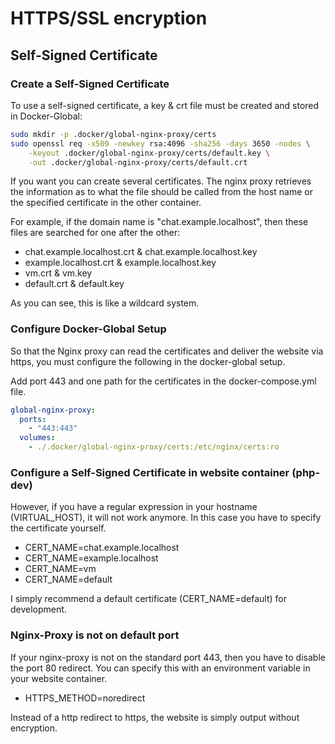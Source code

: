 # HTTPS/SSL encryption

## Self-Signed Certificate

### Create a Self-Signed Certificate

To use a self-signed certificate, a key & crt file must be created and stored in Docker-Global:

```bash
sudo mkdir -p .docker/global-nginx-proxy/certs
sudo openssl req -x509 -newkey rsa:4096 -sha256 -days 3650 -nodes \
    -keyout .docker/global-nginx-proxy/certs/default.key \
    -out .docker/global-nginx-proxy/certs/default.crt
```

If you want you can create several certificates.
The nginx proxy retrieves the information as to what the file should be called from the host name or the specified certificate in the other container.

For example, if the domain name is "chat.example.localhost", then these files are searched for one after the other:

* chat.example.localhost.crt & chat.example.localhost.key
* example.localhost.crt & example.localhost.key
* vm.crt & vm.key
* default.crt & default.key

As you can see, this is like a wildcard system.

### Configure Docker-Global Setup

So that the Nginx proxy can read the certificates and deliver the website via https, you must configure the following in the docker-global setup.

Add port 443 and one path for the certificates in the docker-compose.yml file.

```yaml
global-nginx-proxy:
  ports:
    - "443:443"
  volumes:
    - ./.docker/global-nginx-proxy/certs:/etc/nginx/certs:ro
```

### Configure a Self-Signed Certificate in website container (php-dev)

However, if you have a regular expression in your hostname (VIRTUAL_HOST), it will not work anymore.
In this case you have to specify the certificate yourself.

* CERT_NAME=chat.example.localhost
* CERT_NAME=example.localhost
* CERT_NAME=vm
* CERT_NAME=default

I simply recommend a default certificate (CERT_NAME=default) for development.

### Nginx-Proxy is not on default port

If your nginx-proxy is not on the standard port 443, then you have to disable the port 80 redirect.
You can specify this with an environment variable in your website container.

* HTTPS_METHOD=noredirect

Instead of a http redirect to https, the website is simply output without encryption.
